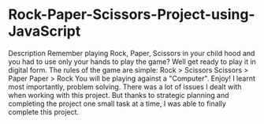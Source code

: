 # Rock-Paper-Scissors-Project-using-JavaScript
Description
Remember playing Rock, Paper, Scissors in your child hood and you had to use only your hands to play the game? Well get ready to play it in digital form. The rules of the game are simple:
Rock > Scissors
Scissors > Paper
Paper > Rock
You will be playing against a "Computer". Enjoy!
I learnt most importantly, problem solving. There was a lot of issues I dealt with when working with this project. But thanks to strategic planning and completing the project one small task at a time, I was able to finally complete this project.
